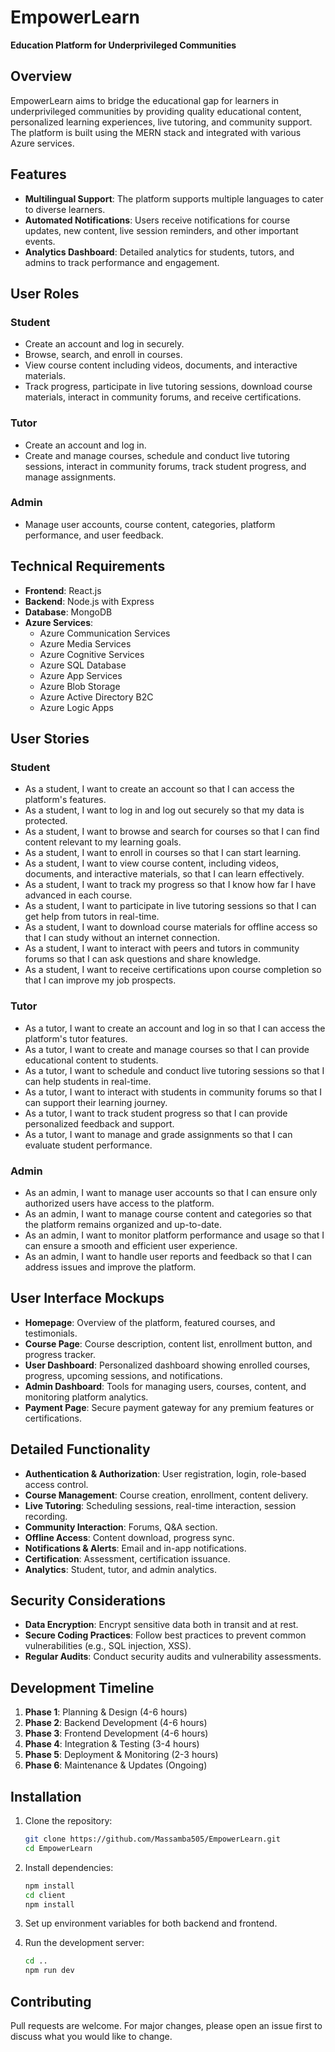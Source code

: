 # EmpowerLearn

**Education Platform for Underprivileged Communities**

## Overview
EmpowerLearn aims to bridge the educational gap for learners in underprivileged communities by providing quality educational content, personalized learning experiences, live tutoring, and community support. The platform is built using the MERN stack and integrated with various Azure services.

## Features
- **Multilingual Support**: The platform supports multiple languages to cater to diverse learners.
- **Automated Notifications**: Users receive notifications for course updates, new content, live session reminders, and other important events.
- **Analytics Dashboard**: Detailed analytics for students, tutors, and admins to track performance and engagement.

## User Roles
### Student
- Create an account and log in securely.
- Browse, search, and enroll in courses.
- View course content including videos, documents, and interactive materials.
- Track progress, participate in live tutoring sessions, download course materials, interact in community forums, and receive certifications.

### Tutor
- Create an account and log in.
- Create and manage courses, schedule and conduct live tutoring sessions, interact in community forums, track student progress, and manage assignments.

### Admin
- Manage user accounts, course content, categories, platform performance, and user feedback.

## Technical Requirements
- **Frontend**: React.js
- **Backend**: Node.js with Express
- **Database**: MongoDB
- **Azure Services**: 
  - Azure Communication Services
  - Azure Media Services
  - Azure Cognitive Services
  - Azure SQL Database
  - Azure App Services
  - Azure Blob Storage
  - Azure Active Directory B2C
  - Azure Logic Apps

## User Stories
### Student
- As a student, I want to create an account so that I can access the platform's features.
- As a student, I want to log in and log out securely so that my data is protected.
- As a student, I want to browse and search for courses so that I can find content relevant to my learning goals.
- As a student, I want to enroll in courses so that I can start learning.
- As a student, I want to view course content, including videos, documents, and interactive materials, so that I can learn effectively.
- As a student, I want to track my progress so that I know how far I have advanced in each course.
- As a student, I want to participate in live tutoring sessions so that I can get help from tutors in real-time.
- As a student, I want to download course materials for offline access so that I can study without an internet connection.
- As a student, I want to interact with peers and tutors in community forums so that I can ask questions and share knowledge.
- As a student, I want to receive certifications upon course completion so that I can improve my job prospects.

### Tutor
- As a tutor, I want to create an account and log in so that I can access the platform's tutor features.
- As a tutor, I want to create and manage courses so that I can provide educational content to students.
- As a tutor, I want to schedule and conduct live tutoring sessions so that I can help students in real-time.
- As a tutor, I want to interact with students in community forums so that I can support their learning journey.
- As a tutor, I want to track student progress so that I can provide personalized feedback and support.
- As a tutor, I want to manage and grade assignments so that I can evaluate student performance.

### Admin
- As an admin, I want to manage user accounts so that I can ensure only authorized users have access to the platform.
- As an admin, I want to manage course content and categories so that the platform remains organized and up-to-date.
- As an admin, I want to monitor platform performance and usage so that I can ensure a smooth and efficient user experience.
- As an admin, I want to handle user reports and feedback so that I can address issues and improve the platform.

## User Interface Mockups
- **Homepage**: Overview of the platform, featured courses, and testimonials.
- **Course Page**: Course description, content list, enrollment button, and progress tracker.
- **User Dashboard**: Personalized dashboard showing enrolled courses, progress, upcoming sessions, and notifications.
- **Admin Dashboard**: Tools for managing users, courses, content, and monitoring platform analytics.
- **Payment Page**: Secure payment gateway for any premium features or certifications.

## Detailed Functionality
- **Authentication & Authorization**: User registration, login, role-based access control.
- **Course Management**: Course creation, enrollment, content delivery.
- **Live Tutoring**: Scheduling sessions, real-time interaction, session recording.
- **Community Interaction**: Forums, Q&A section.
- **Offline Access**: Content download, progress sync.
- **Notifications & Alerts**: Email and in-app notifications.
- **Certification**: Assessment, certification issuance.
- **Analytics**: Student, tutor, and admin analytics.

## Security Considerations
- **Data Encryption**: Encrypt sensitive data both in transit and at rest.
- **Secure Coding Practices**: Follow best practices to prevent common vulnerabilities (e.g., SQL injection, XSS).
- **Regular Audits**: Conduct security audits and vulnerability assessments.

## Development Timeline
1. **Phase 1**: Planning & Design (4-6 hours)
2. **Phase 2**: Backend Development (4-6 hours)
3. **Phase 3**: Frontend Development (4-6 hours)
4. **Phase 4**: Integration & Testing (3-4 hours)
5. **Phase 5**: Deployment & Monitoring (2-3 hours)
6. **Phase 6**: Maintenance & Updates (Ongoing)

## Installation
1. Clone the repository:
    ```sh
    git clone https://github.com/Massamba505/EmpowerLearn.git
    cd EmpowerLearn
    ```
2. Install dependencies:
    ```sh
    npm install
    cd client
    npm install
    ```
3. Set up environment variables for both backend and frontend.

4. Run the development server:
    ```sh
    cd ..
    npm run dev
    ```

## Contributing
Pull requests are welcome. For major changes, please open an issue first to discuss what you would like to change.

